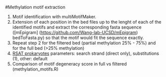 #Methylation motif extraction

1. Motif identification with multiMotifMaker. 
2. Extension of each position in the bed files up to the lenght of each of the identified motifs and extract the corresponding fasta sequence ([mEpigram] (https://github.com/Wang-lab-UCSD/mEpigram) bedToFasta.py) so that the motif would fit the sequence exactly. 
3. Repeat step 2 for the filtered bed (partial methylation 25% - 75%) and for the full bed (>25% methylation)
4. [RSAT prokaryotes](http://rsat.sb-roscoff.fr/dna-pattern_form.cgi) parameters: search strand (direct only), substitutions (1), other: default
5. Comparison of motif degeneracy score in full vs filtered (methylation_motifs.R)
